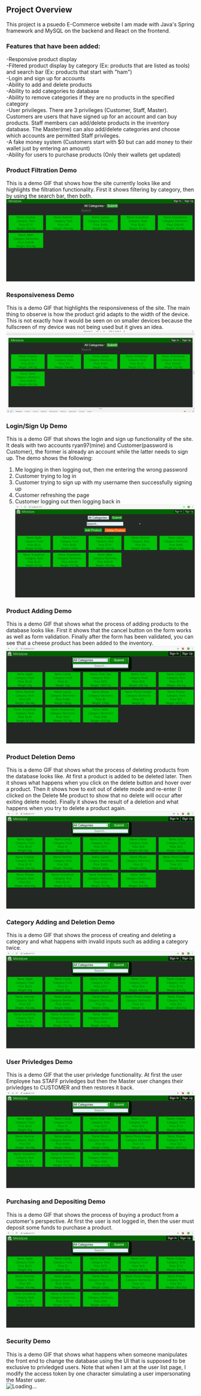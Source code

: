 ## Project Overview
This project is a psuedo E-Commerce website I am made with Java's Spring framework and MySQL on the backend and React on the frontend.

### Features that have been added: <br>
-Responsive product display <br>
-Filtered product display by category (Ex: products that are listed as tools) and search bar (Ex: products that start with "ham") <br>
-Login and sign up for accounts <br>
-Ability to add and delete products<br>
-Ability to add categories to database <br>
-Ability to remove categories if they are no products in the specified category <br>
-User privileges. There are 3 privileges (Customer, Staff, Master). Customers are users that have signed up for an account and can buy products. Staff members can add/delete products in the inventory database. The Master(me) can also add/delete categories and choose which accounts are permitted Staff privileges. <br>
-A fake money system (Customers start with $0 but can add money to their wallet just by entering an amount) <br>
-Ability for users to purchase products (Only their wallets get updated) <br>

### Product Filtration Demo <br>
This is a demo GIF that shows how the site currently looks like and highlights the filtration functionality. First it shows filtering by category, then by using the search bar, then both. <br>
![Loading...](Filter.gif)

### Responsiveness Demo <br>
This is a demo GIF that highlights the responsiveness of the site. The main thing to observe is how the product grid adapts to the width of the device. This is not exactly how it would be seen on on smaller devices because the fullscreen of my device was not being used but it gives an idea. <br>
![Loading...](Responsive.gif)

### Login/Sign Up Demo <br>
This is a demo GIF that shows the login and sign up functionality of the site. It deals with two accounts ryan97(mine) and Customer(password is Customer), the former is already an account while the latter needs to sign up. The demo shows the following:
1) Me logging in then logging out, then me entering the wrong password
2) Customer trying to log in 
3) Customer trying to sign up with my username then successfully signing up
6) Customer refreshing the page
7) Customer logging out then logging back in <br>
![Loading...](Account.gif)

### Product Adding Demo <br>
This is a demo GIF that shows what the process of adding products to the database looks like. First it shows that the cancel button on the form works as well as form validation. Finally after the form has been validated, you can see that a cheese product has been added to the inventory. <br>
![Loading...](ProductAdd.gif)

### Product Deletion Demo <br>
This is a demo GIF that shows what the process of deleting products from the database looks like. At first a product is added to be deleted later. Then it shows what happens when you click on the delete button and hover over a product. Then it shows how to exit out of delete mode and re-enter (I clicked on the Delete Me product to show that no delete will occur after exiting delete mode). Finally it shows the result of a deletion and what happens when you try to delete a product again.
![Loading...](ProductDel.gif)

### Category Adding and Deletion Demo <br>
This is a demo GIF that shows the process of creating and deleting a category and what happens with invalid inputs such as adding a category twice. <br>
![Loading...](CategoryAddDel.gif)

### User Privledges Demo <br>
This is a demo GIF that the user privledge functionality. At first the user Employee has STAFF privledges but then the Master user changes their privledges to CUSTOMER and then restores it back. <br>
![Loading...](Privledge.gif)

### Purchasing and Depositing Demo <br>
This is a demo GIF that shows the process of buying a product from a customer's perspective. At first the user is not logged in, then the user must deposit some funds to purchase a product. <br>
![Loading...](Buying.gif)

### Security Demo <br>
This is a demo GIF that shows what happens when someone manipulates the front end to change the database using the UI that is supposed to be exclusive to privledged users. Note that when I am at the user list page, I modify the access token by one character simulating a user impersonating the Master user. <br>
![Loading...](Security.gif)
